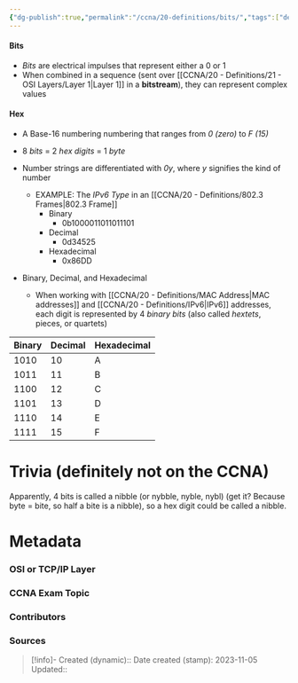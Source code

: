 ```yaml
---
{"dg-publish":true,"permalink":"/ccna/20-definitions/bits/","tags":["defs_ccna"]}
---
```


#### Bits
- *Bits* are electrical impulses that represent either a 0 or 1
- When combined in a sequence (sent over [[CCNA/20 - Definitions/21 - OSI Layers/Layer 1\|Layer 1]] in a **bitstream**), they can represent complex values

#### Hex
- A Base-16 numbering numbering that ranges from *0 (zero)* to *F (15)*
- 8 *bits* = 2 *hex digits* = 1 *byte*
- Number strings are differentiated with *0y*, where *y* signifies the kind of number
	- EXAMPLE: The *IPv6 Type* in an [[CCNA/20 - Definitions/802.3 Frames\|802.3 Frame]]
		- Binary
			- 0b1000011011011101
		- Decimal
			- 0d34525
		- Hexadecimal
			- 0x86DD


- Binary, Decimal, and Hexadecimal
	- When working with [[CCNA/20 - Definitions/MAC Address\|MAC addresses]] and [[CCNA/20 - Definitions/IPv6\|IPv6]] addresses, each digit is represented by 4 *binary bits* (also called *hextets*, pieces, or quartets)

| Binary | Decimal | Hexadecimal |
| ------ | ------- | ----------- |
| 1010   | 10      | A           |
| 1011   | 11      | B           |
| 1100   | 12      | C           |
| 1101   | 13      | D           |
| 1110   | 14      | E           |
| 1111   | 15      | F           |





# Trivia (definitely not on the CCNA)
Apparently, 4 bits is called a nibble (or nybble, nyble, nybl) (get it? Because byte = bite, so half a bite is a nibble), so a hex digit could be called a nibble. 



# Metadata
### OSI or TCP/IP Layer

### CCNA Exam Topic

### Contributors

### Sources



> [!info]- Created (dynamic):: 
> Date created (stamp): 2023-11-05
> Updated:: 



